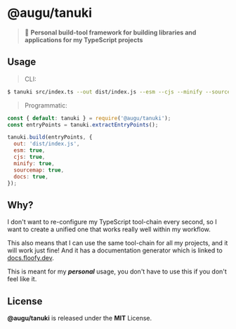 # @augu/tanuki

> 🐻 **Personal build-tool framework for building libraries and applications for my TypeScript projects**

## Usage

> CLI:

```sh
$ tanuki src/index.ts --out dist/index.js --esm --cjs --minify --sourcemap --docs
```

> Programmatic:

```js
const { default: tanuki } = require('@augu/tanuki');
const entryPoints = tanuki.extractEntryPoints();

tanuki.build(entryPoints, {
  out: 'dist/index.js',
  esm: true,
  cjs: true,
  minify: true,
  sourcemap: true,
  docs: true,
});
```

## Why?

I don't want to re-configure my TypeScript tool-chain every second, so I want to create a unified one that works
really well within my workflow.

This also means that I can use the same tool-chain for all my projects, and it will work just fine! And it has a documentation
generator which is linked to [docs.floofy.dev](https://github.com/Noelware/docs).

This is meant for my **_personal_** usage, you don't have to use this if you don't feel like it.

## License

**@augu/tanuki** is released under the **MIT** License.
